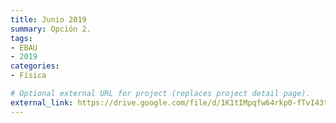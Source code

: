 ```yaml
---
title: Junio 2019
summary: Opción 2.
tags:
- EBAU
- 2019
categories:
- Física

# Optional external URL for project (replaces project detail page).
external_link: https://drive.google.com/file/d/1K1tIMpqfw64rkp0-fTvI43t4etcNo6B4/view
---
```

